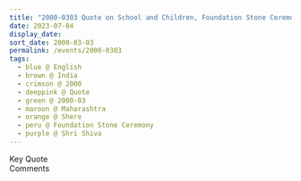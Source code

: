 ```yaml
---
title: "2000-0303 Quote on School and Children, Foundation Stone Ceremony, School, Shere (Pune), Maharashtra, India"
date: 2023-07-04
display_date: 
sort_date: 2000-03-03
permalink: /events/2000-0303
tags:
  - blue @ English
  - brown @ India
  - crimson @ 2000
  - deeppink @ Quote
  - green @ 2000-03
  - maroon @ Maharashtra
  - orange @ Shere
  - peru @ Foundation Stone Ceremony
  - purple @ Shri Shiva
---
```


<wave-list>
  <list-title color="green" width="75">Key Quote</list-title>
  <list-item color="BlanchedAlmond"  width="200"></list-item>
  <list-item color="Lavender"></list-item>
  <list-item color="BlanchedAlmond"></list-item>
</wave-list>

<br>

<wave-list>
  <list-title color="green" width="75">Comments</list-title>
  <list-item color="BlanchedAlmond"  width="200"></list-item>
  <list-item color="Lavender"></list-item>
  <list-item color="BlanchedAlmond"></list-item>
</wave-list>